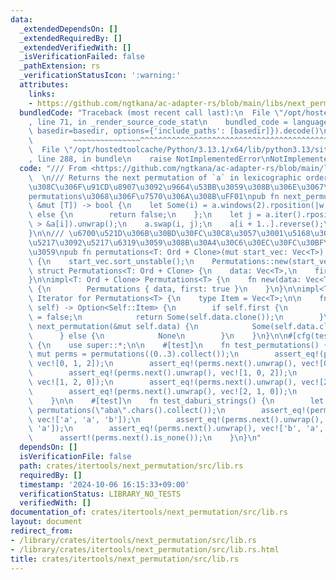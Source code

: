 ```yaml
---
data:
  _extendedDependsOn: []
  _extendedRequiredBy: []
  _extendedVerifiedWith: []
  _isVerificationFailed: false
  _pathExtension: rs
  _verificationStatusIcon: ':warning:'
  attributes:
    links:
    - https://github.com/ngtkana/ac-adapter-rs/blob/main/libs/next_permutation/src/lib.rs
  bundledCode: "Traceback (most recent call last):\n  File \"/opt/hostedtoolcache/Python/3.13.1/x64/lib/python3.13/site-packages/onlinejudge_verify/documentation/build.py\"\
    , line 71, in _render_source_code_stat\n    bundled_code = language.bundle(stat.path,\
    \ basedir=basedir, options={'include_paths': [basedir]}).decode()\n          \
    \         ~~~~~~~~~~~~~~~^^^^^^^^^^^^^^^^^^^^^^^^^^^^^^^^^^^^^^^^^^^^^^^^^^^^^^^^^^^^^^^^^^\n\
    \  File \"/opt/hostedtoolcache/Python/3.13.1/x64/lib/python3.13/site-packages/onlinejudge_verify/languages/rust.py\"\
    , line 288, in bundle\n    raise NotImplementedError\nNotImplementedError\n"
  code: "/// From <https://github.com/ngtkana/ac-adapter-rs/blob/main/libs/next_permutation/src/lib.rs>\
    \  \n/// Returns the next permutation of `a` in lexicographic order.  \n/// \u3053\
    \u308C\u306F\u91CD\u8907\u3092\u9664\u53BB\u3059\u308B\u306E\u3067\u3001itertools\u306E\
    permutations\u3068\u306F\u7570\u306A\u308B\uFF01\npub fn next_permutation<T: Ord>(a:\
    \ &mut [T]) -> bool {\n    let Some(i) = a.windows(2).rposition(|w| w[0] < w[1])\
    \ else {\n        return false;\n    };\n    let j = a.iter().rposition(|x| x\
    \ > &a[i]).unwrap();\n    a.swap(i, j);\n    a[i + 1..].reverse();\n    true\n\
    }\n\n/// \u6700\u521D\u306B\u30BD\u30FC\u30C8\u3057\u3001\u5168\u3066\u306E\u9806\
    \u5217\u3092\u5217\u6319\u3059\u308B\u30A4\u30C6\u30EC\u30FC\u30BF\u3092\u8FD4\
    \u3059\npub fn permutations<T: Ord + Clone>(mut start_vec: Vec<T>) -> Permutations<T>\
    \ {\n    start_vec.sort_unstable();\n    Permutations::new(start_vec)\n}\n\npub\
    \ struct Permutations<T: Ord + Clone> {\n    data: Vec<T>,\n    first: bool,\n\
    }\n\nimpl<T: Ord + Clone> Permutations<T> {\n    fn new(data: Vec<T>) -> Self\
    \ {\n        Permutations { data, first: true }\n    }\n}\n\nimpl<T: Ord + Clone>\
    \ Iterator for Permutations<T> {\n    type Item = Vec<T>;\n\n    fn next(&mut\
    \ self) -> Option<Self::Item> {\n        if self.first {\n            self.first\
    \ = false;\n            return Some(self.data.clone());\n        }\n        if\
    \ next_permutation(&mut self.data) {\n            Some(self.data.clone())\n  \
    \      } else {\n            None\n        }\n    }\n}\n\n#[cfg(test)]\nmod tests\
    \ {\n    use super::*;\n\n    #[test]\n    fn test_permutations() {\n        let\
    \ mut perms = permutations((0..3).collect());\n        assert_eq!(perms.next().unwrap(),\
    \ vec![0, 1, 2]);\n        assert_eq!(perms.next().unwrap(), vec![0, 2, 1]);\n\
    \        assert_eq!(perms.next().unwrap(), vec![1, 0, 2]);\n        assert_eq!(perms.next().unwrap(),\
    \ vec![1, 2, 0]);\n        assert_eq!(perms.next().unwrap(), vec![2, 0, 1]);\n\
    \        assert_eq!(perms.next().unwrap(), vec![2, 1, 0]);\n        assert!(perms.next().is_none());\n\
    \    }\n\n    #[test]\n    fn test_daburi_strings() {\n        let mut perms =\
    \ permutations(\"aba\".chars().collect());\n        assert_eq!(perms.next().unwrap(),\
    \ vec!['a', 'a', 'b']);\n        assert_eq!(perms.next().unwrap(), vec!['a', 'b',\
    \ 'a']);\n        assert_eq!(perms.next().unwrap(), vec!['b', 'a', 'a']);\n  \
    \      assert!(perms.next().is_none());\n    }\n}\n"
  dependsOn: []
  isVerificationFile: false
  path: crates/itertools/next_permutation/src/lib.rs
  requiredBy: []
  timestamp: '2024-10-06 16:15:33+09:00'
  verificationStatus: LIBRARY_NO_TESTS
  verifiedWith: []
documentation_of: crates/itertools/next_permutation/src/lib.rs
layout: document
redirect_from:
- /library/crates/itertools/next_permutation/src/lib.rs
- /library/crates/itertools/next_permutation/src/lib.rs.html
title: crates/itertools/next_permutation/src/lib.rs
---
```

